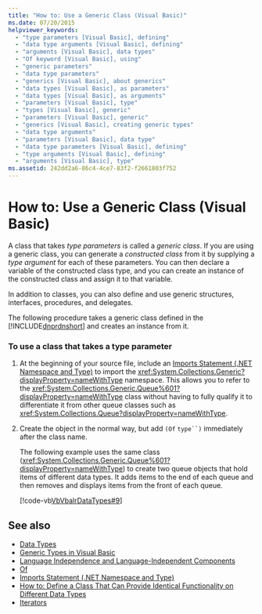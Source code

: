 ```yaml
---
title: "How to: Use a Generic Class (Visual Basic)"
ms.date: 07/20/2015
helpviewer_keywords: 
  - "type parameters [Visual Basic], defining"
  - "data type arguments [Visual Basic], defining"
  - "arguments [Visual Basic], data types"
  - "Of keyword [Visual Basic], using"
  - "generic parameters"
  - "data type parameters"
  - "generics [Visual Basic], about generics"
  - "data types [Visual Basic], as parameters"
  - "data types [Visual Basic], as arguments"
  - "parameters [Visual Basic], type"
  - "types [Visual Basic], generic"
  - "parameters [Visual Basic], generic"
  - "generics [Visual Basic], creating generic types"
  - "data type arguments"
  - "parameters [Visual Basic], data type"
  - "data type parameters [Visual Basic], defining"
  - "type arguments [Visual Basic], defining"
  - "arguments [Visual Basic], type"
ms.assetid: 242dd2a6-86c4-4ce7-83f2-f2661803f752
---
```

# How to: Use a Generic Class (Visual Basic)
A class that takes *type parameters* is called a *generic class*. If you are using a generic class, you can generate a *constructed class* from it by supplying a *type argument* for each of these parameters. You can then declare a variable of the constructed class type, and you can create an instance of the constructed class and assign it to that variable.  
  
 In addition to classes, you can also define and use generic structures, interfaces, procedures, and delegates.  
  
 The following procedure takes a generic class defined in the [!INCLUDE[dnprdnshort](~/includes/dnprdnshort-md.md)] and creates an instance from it.  
  
### To use a class that takes a type parameter  
  
1.  At the beginning of your source file, include an [Imports Statement (.NET Namespace and Type)](../../../../visual-basic/language-reference/statements/imports-statement-net-namespace-and-type.md) to import the <xref:System.Collections.Generic?displayProperty=nameWithType> namespace. This allows you to refer to the <xref:System.Collections.Generic.Queue%601?displayProperty=nameWithType> class without having to fully qualify it to differentiate it from other queue classes such as <xref:System.Collections.Queue?displayProperty=nameWithType>.  
  
2.  Create the object in the normal way, but add `(Of` `type``)` immediately after the class name.  
  
     The following example uses the same class (<xref:System.Collections.Generic.Queue%601?displayProperty=nameWithType>) to create two queue objects that hold items of different data types. It adds items to the end of each queue and then removes and displays items from the front of each queue.  
  
     [!code-vb[VbVbalrDataTypes#9](../../../../visual-basic/language-reference/data-types/codesnippet/VisualBasic/how-to-use-a-generic-class_1.vb)]  
  
## See also

- [Data Types](../../../../visual-basic/programming-guide/language-features/data-types/index.md)  
- [Generic Types in Visual Basic](../../../../visual-basic/programming-guide/language-features/data-types/generic-types.md)  
- [Language Independence and Language-Independent Components](../../../../standard/language-independence-and-language-independent-components.md)  
- [Of](../../../../visual-basic/language-reference/statements/of-clause.md)  
- [Imports Statement (.NET Namespace and Type)](../../../../visual-basic/language-reference/statements/imports-statement-net-namespace-and-type.md)  
- [How to: Define a Class That Can Provide Identical Functionality on Different Data Types](../../../../visual-basic/programming-guide/language-features/data-types/how-to-define-a-class-that-can-provide-identical-functionality.md)  
- [Iterators](../../../../visual-basic/programming-guide/concepts/iterators.md)

